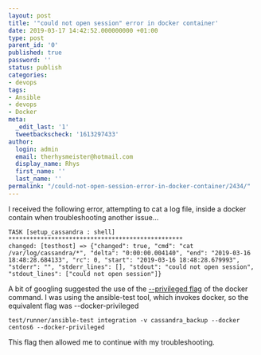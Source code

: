 ```yaml
---
layout: post
title: '"could not open session" error in docker container'
date: 2019-03-17 14:42:52.000000000 +01:00
type: post
parent_id: '0'
published: true
password: ''
status: publish
categories:
- devops
tags:
- Ansible
- devops
- Docker
meta:
  _edit_last: '1'
  tweetbackscheck: '1613297433'
author:
  login: admin
  email: therhysmeister@hotmail.com
  display_name: Rhys
  first_name: ''
  last_name: ''
permalink: "/could-not-open-session-error-in-docker-container/2434/"
---
```

I received the following error, attempting to cat a log file, inside a docker contain when troubleshooting another issue...

```
TASK [setup_cassandra : shell] *************************************************
changed: [testhost] => {"changed": true, "cmd": "cat /var/log/cassandra/*", "delta": "0:00:00.004140", "end": "2019-03-16 18:48:28.684133", "rc": 0, "start": "2019-03-16 18:48:28.679993", "stderr": "", "stderr_lines": [], "stdout": "could not open session", "stdout_lines": ["could not open session"]}
```

A bit of googling suggested the use of the [--privileged flag](https://docs.docker.com/engine/reference/commandline/run/) of the docker command. I was using the ansible-test tool, which invokes docker, so the equivalent flag was --docker-privileged

```
test/runner/ansible-test integration -v cassandra_backup --docker centos6 --docker-privileged
```

This flag then allowed me to continue with my troubleshooting.

